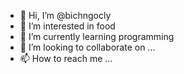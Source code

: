 - 👋 Hi, I’m @bichngocly
- 👀 I’m interested in food
- 🌱 I’m currently learning programming
- 💞️ I’m looking to collaborate on ...
- 📫 How to reach me ...

<!---
bichngocly/bichngocly is a ✨ special ✨ repository because its `README.md` (this file) appears on your GitHub profile.
You can click the Preview link to take a look at your changes.
--->
